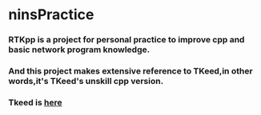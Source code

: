 # ninsPractice

### RTKpp is a project for personal practice to improve cpp and basic network program knowledge.
### And this project makes extensive reference to TKeed,in other words,it's TKeed's unskill cpp version.

###    Tkeed is [here](ttps://github.com/linw7/TKeed)
